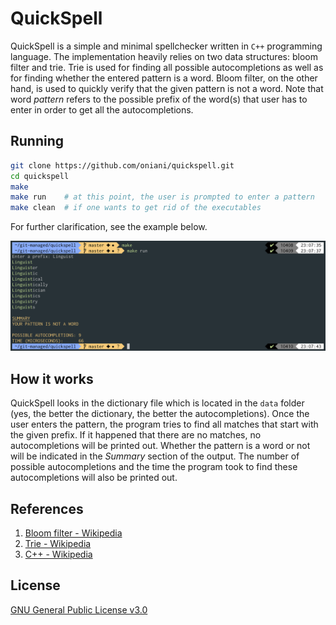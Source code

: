 # QuickSpell
QuickSpell is a simple and minimal spellchecker written in `C++` programming language. The implementation heavily relies on two data structures: bloom filter and trie. Trie is used for finding all possible autocompletions as well as for finding whether the entered pattern is a word. Bloom filter, on the other hand, is used to quickly verify that the given pattern is not a word. Note that word *pattern* refers to the possible prefix of the word(s) that user has to enter in order to get all the autocompletions.

## Running
```sh
git clone https://github.com/oniani/quickspell.git
cd quickspell
make
make run    # at this point, the user is prompted to enter a pattern
make clean  # if one wants to get rid of the executables
```

For further clarification, see the example below.

![Demo](images/demo.png)

## How it works
QuickSpell looks in the dictionary file which is located in the `data` folder (yes, the better the dictionary, the better the autocompletions). Once the user enters the pattern, the program tries to find all matches that start with the given prefix. If it happened that there are no matches, no autocompletions will be printed out. Whether the pattern is a word or not will be indicated in the *Summary* section of the output. The number of possible autocompletions and the time the program took to find these autocompletions will also be printed out.

## References
1. [Bloom filter - Wikipedia](https://en.wikipedia.org/wiki/Bloom_filter)
1. [Trie - Wikipedia](https://en.wikipedia.org/wiki/Trie)
3. [C++ - Wikipedia](https://en.wikipedia.org/wiki/C%2B%2B)

## License
[GNU General Public License v3.0](LICENSE)
